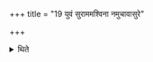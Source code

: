 +++
title = "19 युवं सुराममश्विना नमुचावासुरे"

+++

<details><summary>थिते</summary>

युवं सुराममश्विना नमुचावासुरे सचा । विपिपाना शुभस्पती इन्द्रं कर्मस्वावतम् । पुत्रमिव पितरावश्विनोभेन्द्रावतं कर्मणा दंसनाभिः । यत्सुरामं व्यपिबः शचीभिः सरस्वती त्वा मघवन्नभीष्णादिति सर्वदेवत्ये याज्यानुवाक्ये भवतः १९
</details>
